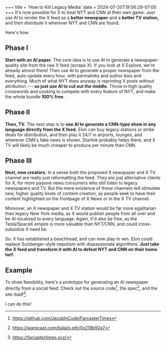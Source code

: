 +++
title = 'How to Kill Legacy Media'
date = 2024-07-20T19:56:29-07:00
+++
It's now possible for X to beat NYT and CNN at their own game. Just use AI to render the X feed as a **better newspaper** and a **better TV station,** and then distribute it wherever NYT and CNN are found.

Here's how.

## Phase I
**Start with an AI paper.** The core idea is to use AI to generate a newspaper-quality site from the raw X feed (scrape X). If you look at X Explore, we're already almost there! Then use AI to generate a proper newspaper from the feed, auto-update every hour, with permalinks and author bios and everything. Much of what NYT does anyway is reprinting X posts without attribution --- **so just use AI to cut out the middle.** Throw in high quality crosswords and cooking to compete with every feature of NYT, and make the whole bundle **100% free.**

## Phase II
**Then, TV.** The next step is to **use AI to generate a CNN-type show in any language directly from the X feed.** Elon can buy legacy stations or strike deals for distribution, and then play it 24/7 in airports, lounges, and wherever CNN's fake news is shown. Starlink probably helps there, and X TV will likely be much cheaper to produce per minute than CNN.

## Phase III
**Next, new creators.** In a sense both the proposed X newspaper and X TV channel are really just reformatting the feed. They are just alternative clients for X, for more passive news consumers who still listen to legacy newspapers and TV. But the mere existence of these channels will stimulate new, higher quality kinds of content creation, as people seek to have their content highlighted on the frontpage of X News or in the X TV channel.

Moreover, an X newspaper and X TV station would be far more egalitarian than legacy New York media, as X would publish people from all over and be AI-localized to every language. Again, it'd also be free, as the Tesla/SpaceX empire is more valuable than NYT/CNN, and could cross-subsidize if need be.

So: X has established a beachhead, and can now play to win. Elon could replace Sulzberger-style nepotism with dispassionate algorithms. **Just take the X feed and transform it with AI to defeat NYT and CNN on their home turf.**

## Example
To show feasibility, here's a prototype for generating an AI newspaper directly from a social feed. Check out the source code[^1], the spec[^2], and the site itself[^3].

I can do this!

[^1]: https://github.com/JacobInCode/FarcasterTimes
[^2]: https://warpcast.com/balajis.eth/0x218b92a7
[^3]: https://farcastertimes.xyz/
